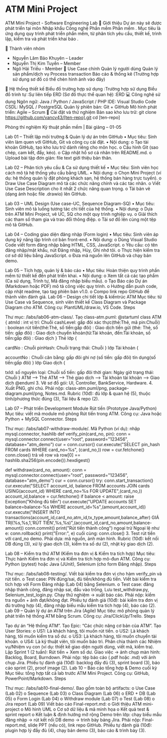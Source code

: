 # ATM Mini Project
ATM Mini Project - Software Engineering Lab
📌 Giới thiệu
Dự án này sẽ được phát triển tại môn Nhập khẩu Công nghệ Phần mềm Phần mềm .
Mục tiêu là ứng dụng quy trình phát triển phần mềm, từ phân tích yêu cầu, thiết kế, trình lập, kiểm tra và phát triển khai báo .

👥 Thành viên nhóm
- Nguyễn Lâm Bảo Khuyên – Leader
- Nguyễn Thị Kim Tuyền – Member
- Ngô Hải Triều - Member
🎯 Use Case chính
Quản lý người dùng
Quản lý sản phẩm/dịch vụ
Process transaction
Báo cáo & thống kê
(Trường hợp sử dụng sơ đồ có thể chèn hình ảnh vào đây)

📐 Hệ thống thiết kế
Biểu đồ trường hợp sử dụng :Trường hợp sử dụng
Biểu đồ trình tự :Sự liên tiếp
ERD (Sơ đồ thực thể quan hệ) :ERD
💻 Công nghệ sử dụng
Ngôn ngữ: Java / Python / JavaScript / PHP
IDE: Visual Studio Code
CSDL: MySQL / PostgreSQL
Quản lý phiên bản: Git + GitHub
Mô hình phát triển: Agile – Scrum
🚀 Cài đặt và thử nghiệm
Bản sao kho lưu trữ:
git clone https://github.com/vancv43/[ten-repo].git
cd [ten-repo]

Phòng thí nghiệm Kỹ thuật phần mềm | Bài giảng – 01-05

Lab 01 – Thiết lập môi trường & Quản lý dự án trên GitHub • Mục tiêu: Sinh viên làm quen với GitHub, Git và công cụ cài đặt. • Nội dung: o Tạo tài khoản GitHub, tạo kho lưu trữ dành riêng cho môn học. o Cấu hình Git (sao chép, cam kết, đẩy, kéo). o Cập nhật hồ sơ cá nhân trên README.md. o Upload bài tập đơn giản: file text giới thiệu bản thân.

Lab 02 – Phân tích yêu cầu & Ca sử dụng thiết kế • Mục tiêu: Sinh viên học cách mô tả hệ thống yêu cầu bằng UML. • Nội dung: o Chọn Mini Project (ví dụ: hệ thống quản lý đặt phòng khách sạn, hệ thống bán hàng trực tuyến). o Draw Use Case Diagram mô tả các chức năng chính và các tác nhân. o Viết Use Case Description cho ít nhất 2 chức năng quan trọng. o Tải bản vẽ (dạng ảnh hoặc file .drawio) lên GitHub.

Lab 03 – UML Design (Use case-UC, Sequence Diagram-SQ) • Mục tiêu: Sinh viên mô tả luồng tương tác chi tiết của hệ thống. • Nội dung: o Dựa trên ATM Mini Project, vẽ UC, SQ cho một quy trình nghiệp vụ. o Giải thích các tham số tham gia và trao đổi thông điệp. o Tải sơ đồ lên cùng một tệp mô tả GitHub.

Lab 04 – Coding giao diện đăng nhập (Form login) • Mục tiêu: Sinh viên áp dụng kỹ năng lập trình cơ bản front-end. • Nội dung: o Dùng Visual Studio Code viết form đăng nhập bằng HTML, CSS, JavaScript. o Yêu cầu: có tên đăng nhập/mật khẩu, nút Đăng nhập, Hủy, Ghi nhớ tôi. o Thực hiện kiểm tra cơ sở dữ liệu bằng JavaScript. o Đưa mã nguồn lên GitHub và chạy bản demo.

Lab 05 – Tích hợp, quản lý & báo cáo • Mục tiêu: Hoàn thiện quy trình phần mềm từ thiết kế đến phát triển khai. • Nội dung: o Xem tất cả các tạo phẩm (Ca sử dụng, Trình tự, Mã đăng nhập biểu mẫu). o Tạo Báo cáo Dự án (Markdown hoặc PDF) mô tả công việc quy trình. o Hướng dẫn push code, cập nhật readme, tạo tag phiên bản v1.0. o Compo link repo GitHub để thành viên đánh giá. Lab 06 – Design chi tiết lớp & kiến ​​trúc ATM Mục tiêu: từ Use Case và Sequence, sinh viên thiết kế Class Diagram và Package Diagram cho ATM. Công cụ: PlantUML/draw.io, VS Code. Steps

Thư mục: /labs/lab06-atm-class/.
Tạo class-atm.puml: @startuml class ATM {
atmId : int
vị trí: Chuỗi
cashLevel: gấp đôi
xác thực(thẻ:Thẻ, mã pin:Chuỗi) : boolean
rút tiền(thẻ:Thẻ, số tiền:gấp đôi) : Giao dịch
tiền gửi (thẻ: Thẻ, số tiền: gấp đôi) : Giao dịch
chuyển khoản(từ:Tài khoản, đến:Tài khoản, số tiền:gấp đôi) : Giao dịch }
Thẻ lớp {

cardNo : Chuỗi
pinHash: Chuỗi
trạng thái: Chuỗi }
lớp Tài khoản {

accountNo : Chuỗi
cân bằng: gấp đôi
ghi nợ (số tiền: gấp đôi)
tín dụng(số tiền:gấp đôi) }
lớp Giao dịch {

txId: số nguyên
loại: Chuỗi
số tiền: gấp đôi
thời gian: Ngày giờ
trạng thái: Chuỗi }
ATM --> Thẻ ATM --> Thẻ giao dịch --> Tài khoản tài khoản --> Giao dịch @enduml 3. Vẽ sơ đồ gói: UI, Controller, BankService, Hardware. 4. Xuất PNG, ghi chú. Phải nộp: class-atm.puml/png, package-diagram.puml/png, Notes.md. Rubric (10đ): đủ lớp & quan hệ (5), thuộc tính/phương thức đúng (3), Tài liệu & repo (2).

Lab 07 – Phát triển Development Module Rút tiền (Prototype Java/Python) Mục tiêu: viết mã module mô phỏng Rút tiền trong ATM. Công cụ: Java hoặc Python + MySQL Connector. Steps

Thư mục: /labs/lab07-withdraw-module/.
Mã Python (ví dụ): nhập mysql.connector, hashlib
def verify_pin(card_no, pin): conn = mysql.connector.connect(user="root", password="123456", database="atm_demo") cur = conn.cursor() cur.execute("SELECT pin_hash FROM cards WHERE card_no=%s", (card_no,)) row = cur.fetchone() conn.close() trả về row và row[0] == hashlib.sha256(pin.encode()).hexdigest()

def withdraw(card_no, amount): conn = mysql.connector.connect(user="root", password="123456", database="atm_demo") cur = conn.cursor() try: conn.start_transaction() cur.execute("SELECT account_id, balance FROM accounts JOIN cards USING(account_id) WHERE card_no=%s FOR UPDATE",(card_no,)) account_id,balance = cur.fetchone() if balance < amount: raise Exception("Không đủ tiền") cur.execute("UPDATE accounts SET balance=balance-%s WHERE account_id=%s",(amount,account_id)) cur.execute("INSERT INTO transactions(account_id,card_no,atm_id,tx_type,amount,balance_after) GIÁ TRỊ(%s,%s,1,'RÚT TIỀN',%s,%s)",(account_id,card_no,amount,balance-amount)) conn.commit() print("Rút tiền thành công") ngoại trừ Ngoại lệ như e: conn.rollback() print("Error:", e) cuối cùng: conn.close() 3. Test rút tiền với card_no demo. Phải dựa: mã nguồn, ảnh màn hình. Rubric (10đ): kết nối DB đúng (3), xử lý giao dịch (3), kiểm tra số dư (2), nhật ký giao dịch (2).

Lab 08 – Kiểm tra thử ATM (Kiểm tra đơn vị & Kiểm tra tích hợp) Mục tiêu: Thực hành Kiểm tra đơn vị và Kiểm tra tích hợp mô-đun ATM. Công cụ: Python (pytest) hoặc Java (JUnit), Selenium (cho form Đăng nhập). Steps

Thư mục: /labs/lab08-testing/.
Viết bài kiểm tra đơn vị cho hàm verify_pin và rút tiền. o Test case: PIN đúng/sai, đủ tiền/không đủ tiền.
Viết bài kiểm tra tích hợp với Form Đăng nhập (Lab 04) bằng Selenium. o Test case: đăng nhập thành công, đăng nhập sai, đầu vào trống.
Lưu test_withdraw.py, Selenium_test_login.py.
Chạy thử nghiệm → xuất báo cáo. Phải nộp: kiểm tra nguồn + ảnh đạt/không đạt. Phiếu tự đánh giá (10đ): bài kiểm tra đơn vị đủ trường hợp (4), đăng nhập biểu mẫu kiểm tra tích hợp (4), báo cáo (2).
Lab 09 – Quản lý dự án ATM trên Jira (Agile) Mục tiêu: mô phỏng quản lý phát triển hệ thống ATM bằng Scrum. Công cụ: Jira/ClickUp/Trello. Steps

Tạo dự án “Hệ thống ATM”.
Tạo Epic: “Các chức năng cơ bản của ATM”.
Tạo User Stories: o US1: Là khách hàng, tôi muốn rút tiền. o US2: Là khách hàng, tôi muốn kiểm tra số dư. o US3: Là khách hàng, tôi muốn chuyển tài khoản. o US4: Là kỹ thuật viên, tôi muốn bảo trì.
Phân chia thành các Nhiệm vụ/Nhiệm vụ con (ví dụ: thiết kế giao diện người dùng, viết mã, kiểm tra).
Lập Sprint 1 (2 tuần): Rút tiền + Xem số dư.
Giao việc → ảnh chụp màn hình: Backlog, Board, Burndown. Phải nộp: tệp báo cáo (.pdf hoặc .md) với ảnh chụp Jira. Phiếu tự đánh giá (10đ): backlog đầy đủ (3), sprint board (3), báo cáo sprint (2), proof image (2).
Lab 10 – Báo cáo tổng hợp & Demo cuối kỳ Mục tiêu: tổng hợp tất cả lab trước ATM Mini Project. Công cụ: GitHub, PowerPoint/Markdown. Steps

Thư mục: /labs/lab10-final-demo/.
Bao gồm toàn bộ artifacts: o Use Case (Lab 02) o Sequence (Lab 03) o Class Diagram (Lab 06) o ERD + DB (Lab 05) o Form Login (Lab 04) o Withdraw module (Lab 07) o Test (Lab 08) o Jira report (Lab 09)
Viết báo cáo Final-report.md: o Giới thiệu ATM mini-project o Mô hình UML o Cơ sở dữ liệu & mã minh họa o Kết quả test & sprint report o Kết luận & định hướng mở rộng
Demo trên lớp: chạy biểu mẫu đăng nhập → rút kết nối DB demo → trình bày bảng Jira. Phải nộp: Final-report.md, slide PPT (nếu có), link repo GitHub. Phiếu tự đánh giá (10đ): plugin hợp lý đầy đủ (4), chạy bản demo (3), báo cáo & trình bày (3).
